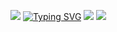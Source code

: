 ![](https://files.catbox.moe/uy2k2n.png)
<a href="https://git.io/typing-svg"><img src="https://readme-typing-svg.demolab.com?font=Fira+Code&pause=1000&color=F79CD9&width=435&lines=suprised+to+see+you+again.+" alt="Typing SVG" /></a> ![](https://komarev.com/ghpvc/?username=your-github-username&color=ff59c8&style=plastic&base=1)
![](https://files.catbox.moe/l6okbw.png)

